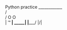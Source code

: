 Python practice 
     ____________   
    /            \
  /   O       O    \
  |      '__'      |
   \_____|  |_____/
         |/\|  